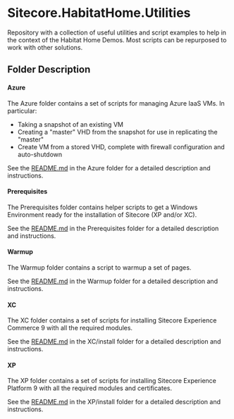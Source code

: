 # Sitecore.HabitatHome.Utilities

Repository with a collection of useful utilities and script examples to help in the context of the Habitat Home Demos. Most scripts can be repurposed to work with other solutions.

## Folder Description

#### Azure

The Azure folder contains a set of scripts for managing Azure IaaS VMs. In particular:
- Taking a snapshot of an existing VM
- Creating a "master" VHD from the snapshot for use in replicating the "master"
- Create VM from a stored VHD, complete with firewall configuration and auto-shutdown

See the [README.md](Azure/README.md) in the Azure folder for a detailed description and instructions.

#### Prerequisites

The Prerequisites folder contains helper scripts to get a Windows Environment ready for the installation of Sitecore (XP and/or XC).

See the [README.md](Prerequisites/README.md) in the Prerequisites folder for a detailed description and instructions.

#### Warmup

The Warmup folder contains a script to warmup a set of pages.

See the [README.md](Warmup/README.md) in the Warmup folder for a detailed description and instructions.

#### XC

The XC folder contains a set of scripts for installing Sitecore Experience Commerce 9 with all the required modules.

See the [README.md](XC/Install/README.md) in the XC/install folder for a detailed description and instructions.

#### XP

The XP folder contains a set of scripts for installing Sitecore Experience Platform 9 with all the required modules and certificates.

See the [README.md](XP/Install/README.md) in the XP/install folder for a detailed description and instructions.
